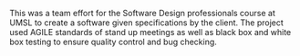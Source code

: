 This was a team effort for the Software Design professionals course at UMSL to create a software given specifications by the client. The project used AGILE standards of stand up meetings as well as black box and white box testing to ensure quality control and bug checking.

